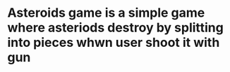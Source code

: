# Asteroids game is a simple game where asteriods destroy by splitting into pieces whwn user shoot it with gun
